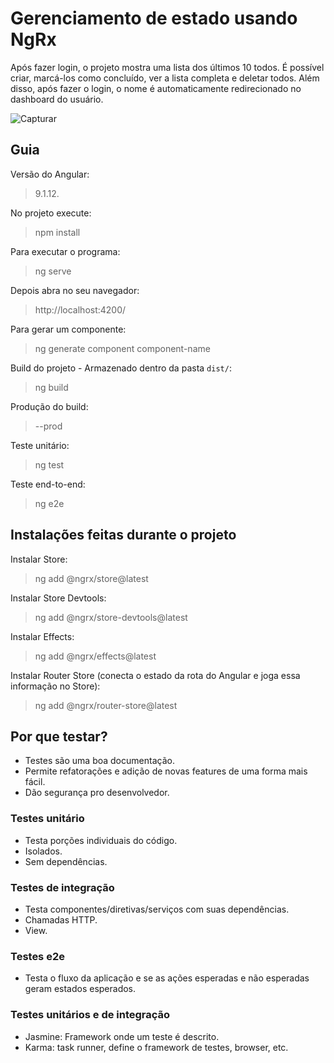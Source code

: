 # Gerenciamento de estado usando NgRx
Após fazer login, o projeto mostra uma lista dos últimos 10 todos. É possível criar, marcá-los como concluído, ver a lista completa e deletar todos. Além disso, após fazer o login, o nome é automaticamente redirecionado no dashboard do usuário.

![Capturar](https://user-images.githubusercontent.com/72028645/127741728-a35ac92c-f271-491d-94c4-6ce1d0dd611c.PNG)

## Guia
Versão do Angular:
>9.1.12.

No projeto execute:
>npm install

Para executar o programa:
>ng serve

Depois abra no seu navegador:
>http://localhost:4200/

Para gerar um componente:
>ng generate component component-name

Build do projeto - Armazenado dentro da pasta `dist/`:
>ng build

Produção do build:
>--prod

Teste unitário:
>ng test 

Teste end-to-end:
>ng e2e 

## Instalações feitas durante o projeto 
Instalar Store:
>ng add @ngrx/store@latest 

Instalar Store Devtools:
>ng add @ngrx/store-devtools@latest

Instalar Effects:
>ng add @ngrx/effects@latest

Instalar Router Store (conecta o estado da rota do Angular e joga essa informação no Store):
>ng add @ngrx/router-store@latest

## Por que testar?
- Testes são uma boa documentação.
- Permite refatorações e adição de novas features de uma forma mais fácil.
- Dão segurança pro desenvolvedor. 

### Testes unitário
- Testa porções individuais do código.
- Isolados.
- Sem dependências.

### Testes de integração
- Testa componentes/diretivas/serviços com suas dependências.
- Chamadas HTTP.
- View.

### Testes e2e
- Testa o fluxo da aplicação e se as ações esperadas e não esperadas geram estados esperados.

### Testes unitários e de integração 
- Jasmine: Framework onde um teste é descrito.
- Karma: task runner, define o framework de testes, browser, etc.
